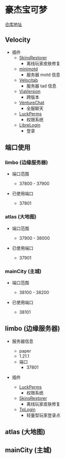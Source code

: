 # 豪杰宝可梦


[仓库地址](https://github.com/bop-lp/pokemonServers.git)

## Velocity

- 插件
  - [SkinsRestorer](https://modrinth.com/plugin/skinsrestorer)
    - 离线玩家皮肤修复
  - [minimotd](https://modrinth.com/plugin/minimotd)
    - 服务器 motd 信息
  - [Velocitab](https://modrinth.com/plugin/velocitab)
    - 服务器 tad 信息
  - [ViaVersion](https://www.spigotmc.org/resources/viaversion.19254/)
    - 跨版本
  - [VentureChat](https://www.spigotmc.org/resources/venturechat.771/)
    - 全服聊天
  - [LuckPerms](https://luckperms.net/)
    - 权限系统
  - [LibreLogin](https://modrinth.com/plugin/libre-login)
    - 登录

## 端口使用

### limbo (边缘服务器)

- 端口范围
  - 37800 - 37900
  
- 已使用端口
  - 37801

### atlas (大地图)

- 端口范围
    - 37900 - 38000

- 已使用端口
    - 37901

### mainCity (主城)

- 端口范围
    - 38100 - 38200

- 已使用端口
    - 38101

## limbo (边缘服务器)

- 服务器信息
  - paper
  - 1.21.1
  - 端口
    - 37801

- 插件
  - [LuckPerms](https://luckperms.net/)
    - 权限系统
  - [SkinsRestorer](https://modrinth.com/plugin/skinsrestorer)
    - 离线玩家皮肤修复
  - [TpLogin](https://klpbbs.com/thread-128739-1-1.html)
    - 轻量型玩家登录点

## atlas (大地图)


## mainCity (主城)
